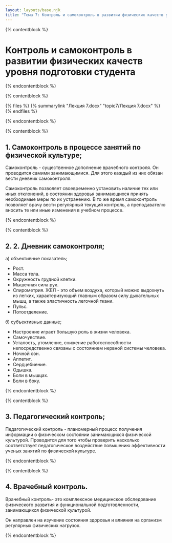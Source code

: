 ```yaml
---
layout: layouts/base.njk
title: "Тема 7: Контроль и самоконтроль в развитии физических качеств уровня подготовки студента"
---
```


{% contentblock %}

# Контроль и самоконтроль в развитии физических качеств уровня подготовки студента

{% endcontentblock %}

{% contentblock %}

{% files %}
    {% summarylink "Лекция 7.docx" "topic7/Лекция 7.docx" %}
{% endfiles %}

{% endcontentblock %}

{% contentblock %}

## 1. Самоконтроль в процессе занятий по физической культуре;

Самоконтроль - существенное дополнение врачебного контроля. Он проводится самими занимающимися. Для этого каждый из них обязан вести дневник самоконтроля.

Самоконтроль позволяет своевременно установить наличие тех или иных отклонений, в состоянии здоровья занимающихся принять необходимые меры по их устранению. В то же время самоконтроль позволяет врачу вести регулярный текущий контроль, а преподавателю вносить те или иные изменения в учебном процессе.


{% endcontentblock %}

{% contentblock %}

## 2. 2.	Дневник самоконтроля;

а) объективные показатель;

- Рост.
- Масса тела.
- Окружность грудной клетки.
- Мышечная сила рук.
- Спирометрия. ЖЕЛ - это объем воздуха, который можно выдохнуть из легких, характеризующий главным образом силу дыхательных мышц, а также эластичность легочной ткани.
- Пульс.  
- Потоотделение.

б) субъективные данные;

- Настроение играет большую роль в жизни человека. 
- Самочувствие. 
- Усталость, утомление, снижение работоспособности непосредственно связаны с состоянием нервной системы человека.
- Ночной сон.
- Аппетит.
- Сердцебиение.
- Одышка.
- Боли в мышцах. 
- Боли в боку.


{% endcontentblock %}

{% contentblock %}

## 3. Педагогический контроль;

Педагогический контроль - планомерный процесс получения информации о физическом состоянии занимающихся физической культурой. Проводится для того чтобы проверить насколько соответствует педагогическое воздействие повышению эффективности ученых занятий по физической культуре.

{% endcontentblock %}

{% contentblock %}

## 4. Врачебный контроль.

Врачебный контроль- это комплексное медицинское обследование физического развития и функциональной подготовленности, занимающихся физической культурой.

Он направлен на изучение состояния здоровья и влияния на организм регулярных физических нагрузок.


{% endcontentblock %}


